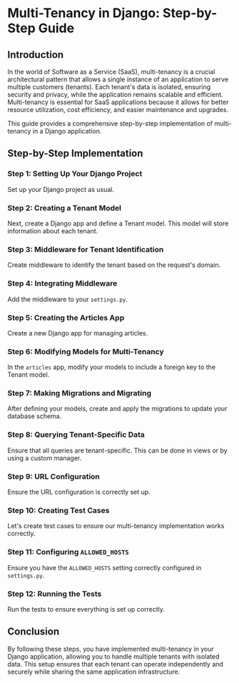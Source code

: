 
# Multi-Tenancy in Django: Step-by-Step Guide

## Introduction

In the world of Software as a Service (SaaS), multi-tenancy is a crucial architectural pattern that allows a single instance of an application to serve multiple customers (tenants). Each tenant's data is isolated, ensuring security and privacy, while the application remains scalable and efficient. Multi-tenancy is essential for SaaS applications because it allows for better resource utilization, cost efficiency, and easier maintenance and upgrades.

This guide provides a comprehensive step-by-step implementation of multi-tenancy in a Django application.

## Step-by-Step Implementation

### Step 1: Setting Up Your Django Project

Set up your Django project as usual.

### Step 2: Creating a Tenant Model

Next, create a Django app and define a Tenant model. This model will store information about each tenant.

### Step 3: Middleware for Tenant Identification

Create middleware to identify the tenant based on the request's domain.

### Step 4: Integrating Middleware

Add the middleware to your `settings.py`.

### Step 5: Creating the Articles App

Create a new Django app for managing articles.

### Step 6: Modifying Models for Multi-Tenancy

In the `articles` app, modify your models to include a foreign key to the Tenant model.

### Step 7: Making Migrations and Migrating

After defining your models, create and apply the migrations to update your database schema.

### Step 8: Querying Tenant-Specific Data

Ensure that all queries are tenant-specific. This can be done in views or by using a custom manager.

### Step 9: URL Configuration

Ensure the URL configuration is correctly set up.

### Step 10: Creating Test Cases

Let's create test cases to ensure our multi-tenancy implementation works correctly.

### Step 11: Configuring `ALLOWED_HOSTS`

Ensure you have the `ALLOWED_HOSTS` setting correctly configured in `settings.py`.

### Step 12: Running the Tests

Run the tests to ensure everything is set up correctly.

## Conclusion

By following these steps, you have implemented multi-tenancy in your Django application, allowing you to handle multiple tenants with isolated data. This setup ensures that each tenant can operate independently and securely while sharing the same application infrastructure.
